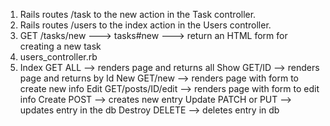1. Rails routes /task to the new action in the Task controller.
2. Rails routes /users to the index action in the Users controller. 
3. GET /tasks/new ---> tasks#new ---> return an HTML form for creating a new task
4. users_controller.rb
5.  Index    GET ALL --> renders page and returns all
    Show    GET/ID --> renders page and returns by Id
    New     GET/new --> renders page with form to create new info
    Edit    GET/posts/ID/edit --> renders page with form to edit info
    Create  POST --> creates new entry
    Update  PATCH or PUT --> updates entry in the db
    Destroy DELETE --> deletes entry in db